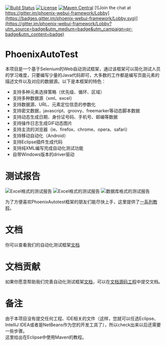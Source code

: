 [![Build Status](https://travis-ci.org/LinuxSuRen/phoenix.webui.framework.svg?branch=master)](https://travis-ci.org/LinuxSuRen/phoenix.webui.framework)
[![License](https://img.shields.io/github/license/LinuxSuRen/phoenix.webui.framework.svg)](https://github.com/LinuxSuRen/phoenix.webui.framework/master/LICENSE)
[![Maven Central](https://maven-badges.herokuapp.com/maven-central/com.surenpi.autotest/autotest.web.framework/badge.svg)](https://maven-badges.herokuapp.com/maven-central/com.surenpi.autotest/autotest.web.framework)
[![Join the chat at https://gitter.im/phoenix-webui-framework/Lobby](https://badges.gitter.im/phoenix-webui-framework/Lobby.svg)](https://gitter.im/phoenix-webui-framework/Lobby?utm_source=badge&utm_medium=badge&utm_campaign=pr-badge&utm_content=badge)

# PhoenixAutoTest
本项目是一个基于Selenium的Web自动测试框架，通过该框架可以简化测试人员的学习难度，只要编写少量的Java代码即可，大多数的工作都是编写页面元素的描述文件以及对应的数据源。以下是本框架的特色：
- 支持多种元素选择策略（优先级、循环、区域）
- 支持多种数据源（xml、excel）
- 支持数据源、URL、元素定位信息的参数化
- 支持密文数据，javascript、groovy、freemarker等动态脚本数据
- 支持动态生成日期、身份证号码、手机号、邮编等数据
- 支持操作日志生成GIF动态图片
- 支持主流的浏览器（ie、firefox、chrome、opera、safari）
- 支持移动自动化（Android）
- 支持Eclipse插件生成代码
- 支持纯XML编写完成自动化测试功能
- 自带Windows版本的driver驱动

# 测试报告
![Excel格式的测试报告](http://surenpi.com/wp-content/uploads/2017/06/autotest_report_excel_1.png)
![Excel格式的测试报告](http://surenpi.com/wp-content/uploads/2017/06/autotest_report_excel_2.png)
![数据库格式的测试报告](http://surenpi.com/wp-content/uploads/2017/06/report_database.png)

为了方便喜欢PhoenixAutotest框架的朋友们能尽快上手，这里提供了[一系列教程](http://blog.surenpi.com/2016/07/18/phoenix_autotest_tutorial/)。

# 文档

你可以查看我们的自动化测试框架[文档](https://phoenix-autotest.github.io/phoenix.docs.site/)

# 文档贡献

如果你愿意帮助我们完善自动化测试框架[文档](https://phoenix-autotest.github.io/phoenix.docs.site/)，可以在[文档源码工程](https://github.com/phoenix-autotest/phoenix.docs)中提交文档。

# 备注
由于本项目没有提交任何工程、IDE相关的文件（这样，您就可以任选Eclipse、IntelliJ IDEA或者是NetBeans作为您的开发工具了），所以check出来以后还需要一些步骤。  
这里给出在Eclipse中使用Maven的教程。  

